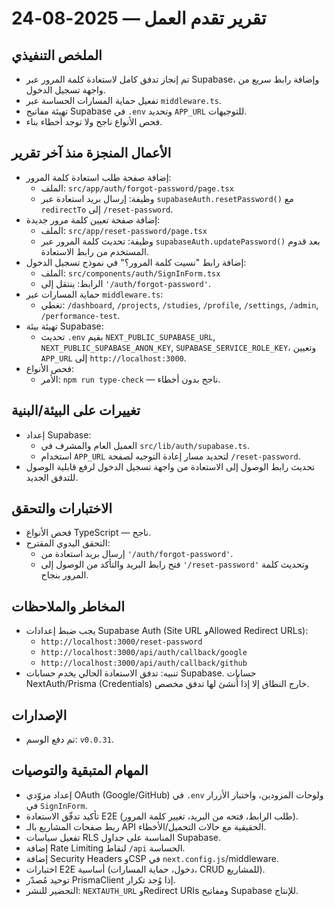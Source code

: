 # تقرير تقدم العمل — 2025-08-24

## الملخص التنفيذي
- تم إنجاز تدفق كامل لاستعادة كلمة المرور عبر Supabase، وإضافة رابط سريع من واجهة تسجيل الدخول.
- تفعيل حماية المسارات الحساسة عبر `middleware.ts`.
- تهيئة مفاتيح Supabase في `.env` وتحديد `APP_URL` للتوجيهات.
- فحص الأنواع ناجح ولا توجد أخطاء بناء.

## الأعمال المنجزة منذ آخر تقرير
- إضافة صفحة طلب استعادة كلمة المرور:
  - الملف: `src/app/auth/forgot-password/page.tsx`
  - وظيفة: إرسال بريد استعادة عبر `supabaseAuth.resetPassword()` مع `redirectTo` إلى `/reset-password`.
- إضافة صفحة تعيين كلمة مرور جديدة:
  - الملف: `src/app/reset-password/page.tsx`
  - وظيفة: تحديث كلمة المرور عبر `supabaseAuth.updatePassword()` بعد قدوم المستخدم من رابط الاستعادة.
- إضافة رابط "نسيت كلمة المرور؟" في نموذج تسجيل الدخول:
  - الملف: `src/components/auth/SignInForm.tsx`
  - الرابط: ينتقل إلى `'/auth/forgot-password'`.
- حماية المسارات عبر `middleware.ts`:
  - تغطي: `/dashboard`, `/projects`, `/studies`, `/profile`, `/settings`, `/admin`, `/performance-test`.
- تهيئة بيئة Supabase:
  - تحديث `.env` بقيم `NEXT_PUBLIC_SUPABASE_URL`, `NEXT_PUBLIC_SUPABASE_ANON_KEY`, `SUPABASE_SERVICE_ROLE_KEY`، وتعيين `APP_URL` إلى `http://localhost:3000`.
- فحص الأنواع:
  - الأمر: `npm run type-check` — ناجح بدون أخطاء.

## تغييرات على البيئة/البنية
- إعداد Supabase:
  - العميل العام والمشرف في `src/lib/auth/supabase.ts`.
  - استخدام `APP_URL` لتحديد مسار إعادة التوجيه لصفحة `/reset-password`.
- تحديث رابط الوصول إلى الاستعادة من واجهة تسجيل الدخول لرفع قابلية الوصول للتدفق الجديد.

## الاختبارات والتحقق
- فحص الأنواع TypeScript — ناجح.
- التحقق اليدوي المقترح:
  - إرسال بريد استعادة من `'/auth/forgot-password'`.
  - فتح رابط البريد والتأكد من الوصول إلى `'/reset-password'` وتحديث كلمة المرور بنجاح.

## المخاطر والملاحظات
- يجب ضبط إعدادات Supabase Auth (Site URL وAllowed Redirect URLs):
  - `http://localhost:3000/reset-password`
  - `http://localhost:3000/api/auth/callback/google`
  - `http://localhost:3000/api/auth/callback/github`
- تنبيه: تدفق الاستعادة الحالي يخدم حسابات Supabase. حسابات NextAuth/Prisma (Credentials) خارج النطاق إلا إذا أُنشئ لها تدفق مخصص.

## الإصدارات
- تم دفع الوسم: `v0.0.31`.

## المهام المتبقية والتوصيات
- إعداد مزوّدي OAuth (Google/GitHub) في `.env` ولوحات المزودين، واختبار الأزرار في `SignInForm`.
- تأكيد تدفّق الاستعادة E2E (طلب الرابط، فتحه من البريد، تغيير كلمة المرور).
- ربط صفحات المشاريع بالـ API الحقيقية مع حالات التحميل/الأخطاء.
- تفعيل سياسات RLS المناسبة على جداول Supabase.
- إضافة Rate Limiting لنقاط `/api` الحساسة.
- إضافة Security Headers وCSP في `next.config.js`/middleware.
- اختبارات E2E أساسية (دخول، حماية المسارات، CRUD للمشاريع).
- توحيد مُصدّر PrismaClient إذا وُجد تكرار.
- التحضير للنشر: `NEXTAUTH_URL` وRedirect URIs ومفاتيح Supabase للإنتاج.
